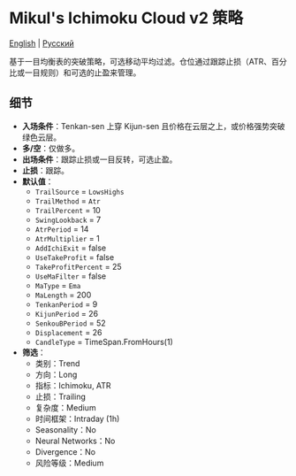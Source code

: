 # Mikul's Ichimoku Cloud v2 策略
[English](README.md) | [Русский](README_ru.md)

基于一目均衡表的突破策略，可选移动平均过滤。仓位通过跟踪止损（ATR、百分比或一目规则）和可选的止盈来管理。

## 细节

- **入场条件**：Tenkan-sen 上穿 Kijun-sen 且价格在云层之上，或价格强势突破绿色云层。
- **多/空**：仅做多。
- **出场条件**：跟踪止损或一目反转，可选止盈。
- **止损**：跟踪。
- **默认值**：
  - `TrailSource` = `LowsHighs`
  - `TrailMethod` = `Atr`
  - `TrailPercent` = 10
  - `SwingLookback` = 7
  - `AtrPeriod` = 14
  - `AtrMultiplier` = 1
  - `AddIchiExit` = false
  - `UseTakeProfit` = false
  - `TakeProfitPercent` = 25
  - `UseMaFilter` = false
  - `MaType` = `Ema`
  - `MaLength` = 200
  - `TenkanPeriod` = 9
  - `KijunPeriod` = 26
  - `SenkouBPeriod` = 52
  - `Displacement` = 26
  - `CandleType` = TimeSpan.FromHours(1)
- **筛选**：
  - 类别：Trend
  - 方向：Long
  - 指标：Ichimoku, ATR
  - 止损：Trailing
  - 复杂度：Medium
  - 时间框架：Intraday (1h)
  - Seasonality：No
  - Neural Networks：No
  - Divergence：No
  - 风险等级：Medium
